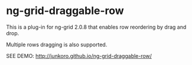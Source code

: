 ng-grid-draggable-row
=====================

This is a plug-in for ng-grid 2.0.8 that enables row reordering by drag and drop.

Multiple rows dragging is also supported.

SEE DEMO: http://junkoro.github.io/ng-grid-draggable-row/
